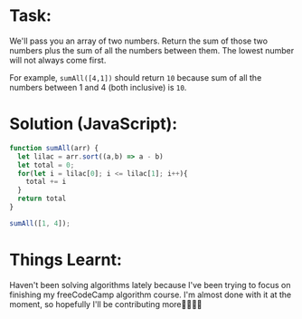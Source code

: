 # Task:
We'll pass you an array of two numbers. Return the sum of those two numbers plus the sum of all the numbers between them. The lowest number will not always come first.

For example, `sumAll([4,1])` should return `10` because sum of all the numbers between 1 and 4 (both inclusive) is `10`.
# Solution (JavaScript):
```javascript
function sumAll(arr) {
  let lilac = arr.sort((a,b) => a - b)
  let total = 0;
  for(let i = lilac[0]; i <= lilac[1]; i++){
    total += i
  }
  return total
}

sumAll([1, 4]);
```
# Things Learnt:
Haven't been solving algorithms lately because I've been trying to focus on finishing my freeCodeCamp algorithm course. I'm almost done with it at the moment, so hopefully I'll be contributing more🤞🏾🤞🏾
